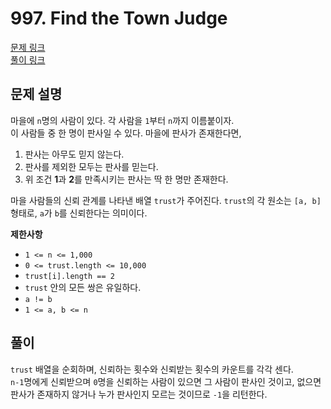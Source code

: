 # 997. Find the Town Judge
[문제 링크](https://leetcode.com/problems/find-the-town-judge/ )  
[풀이 링크](find-the-town-judge.py )  

## 문제 설명
마을에 `n`명의 사람이 있다. 각 사람을 `1`부터 `n`까지 이름붙이자.  
이 사람들 중 한 명이 판사일 수 있다. 마을에 판사가 존재한다면,
1. 판사는 아무도 믿지 않는다.
2. 판사를 제외한 모두는 판사를 믿는다.
3. 위 조건 **1**과 **2**를 만족시키는 판사는 딱 한 명만 존재한다.  

마을 사람들의 신뢰 관계를 나타낸 배열 `trust`가 주어진다. `trust`의 각 원소는 `[a, b]` 형태로, `a`가 `b`를 신뢰한다는 의미이다.  

**제한사항**
* `1 <= n <= 1,000`  
* `0 <= trust.length <= 10,000`  
* `trust[i].length == 2`  
* `trust` 안의 모든 쌍은 유일하다.  
* `a != b`  
* `1 <= a, b <= n`  

## 풀이
`trust` 배열을 순회하며, 신뢰하는 횟수와 신뢰받는 횟수의 카운트를 각각 센다.  
`n-1`명에게 신뢰받으며 `0`명을 신뢰하는 사람이 있으면 그 사람이 판사인 것이고, 없으면 판사가 존재하지 않거나 누가 판사인지 모르는 것이므로 `-1`을 리턴한다.  

